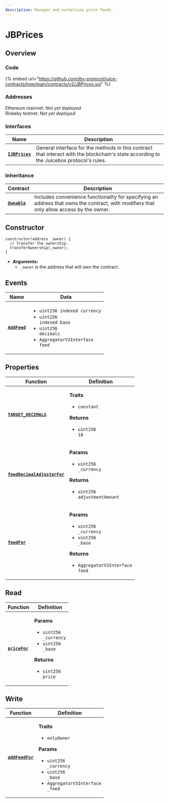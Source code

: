 ```yaml
---
description: Manages and normalizes price feeds.
---
```


# JBPrices

## Overview

### Code

{% embed url="https://github.com/jbx-protocol/juice-contracts/tree/main/contracts/v2/JBPrices.sol" %}

### **Addresses**

Ethereum mainnet: _Not yet deployed_\
Rinkeby testnet: _Not yet deployed_

### **Interfaces**

| Name                                             | Description                                                                                                                              |
| ------------------------------------------------ | ---------------------------------------------------------------------------------------------------------------------------------------- |
| [**`IJBPrices`**](../../interfaces/ijbprices.md) | General interface for the methods in this contract that interact with the blockchain's state according to the Juicebox protocol's rules. |

### **Inheritance**

| Contract                                                                  | Description                                                                                                                              |
| ------------------------------------------------------------------------- | ---------------------------------------------------------------------------------------------------------------------------------------- |
| [**`Ownable`**](https://docs.openzeppelin.com/contracts/4.x/api/security) | Includes convenience functionality for specifying an address that owns the contract, with modifiers that only allow access by the owner. |

## Constructor

```solidity
constructor(address _owner) {
  // Transfer the ownership.
  transferOwnership(_owner);
}
```

* **Arguments:**
  * `_owner` is the address that will own the contract.
## Events

| Name                               | Data                                                                                                                                                                                    |
| ---------------------------------- | --------------------------------------------------------------------------------------------------------------------------------------------------------------------------------------- |
| [**`AddFeed`**](events/addfeed.md) | <ul><li><code>uint256 indexed currency</code></li><li><code>uint256 indexed base</code></li><li><code>uint256 decimals</code></li><li><code>AggregatorV3Interface feed</code></li></ul> |

## Properties

| Function                                                          | Definition                                                                                                                                                                                                |
| ----------------------------------------------------------------- | --------------------------------------------------------------------------------------------------------------------------------------------------------------------------------------------------------- |
| [**`TARGET_DECIMALS`**](properties/targetdecimals.md)             | <p><strong>Traits</strong></p><ul><li><code>constant</code></li></ul><p><strong>Returns</strong></p><ul><li><code>uint256 18</code></li></ul>                                                             |
| [**`feedDecimalAdjusterFor`**](properties/feeddecimaladjuster.md) | <p><strong>Params</strong></p><ul><li><code>uint256 _currency</code></li></ul><p><strong>Returns</strong></p><ul><li><code>uint256 adjustmentAmount</code></li></ul>                                      |
| [**`feedFor`**](properties/feedfor.md)                            | <p><strong>Params</strong></p><ul><li><code>uint256 _currency</code></li><li><code>uint256 _base</code></li></ul><p><strong>Returns</strong></p><ul><li><code>AggregatorV3Interface feed</code></li></ul> |

## Read

| Function                                 | Definition                                                                                                                                                                                   |
| ---------------------------------------- | -------------------------------------------------------------------------------------------------------------------------------------------------------------------------------------------- |
| [**`priceFor`**](read/getethpricefor.md) | <p><strong>Params</strong></p><ul><li><code>uint256 _currency</code></li><li><code>uint256 _base</code></li></ul><p><strong>Returns</strong></p><ul><li><code>uint256 price</code></li></ul> |

## Write

| Function                             | Definition                                                                                                                                                                                                                               |
| ------------------------------------ | ---------------------------------------------------------------------------------------------------------------------------------------------------------------------------------------------------------------------------------------- |
| [**`addFeedFor`**](write/addfeed.md) | <p><strong>Traits</strong></p><ul><li><code>onlyOwner</code></li></ul><p><strong>Params</strong></p><ul><li><code>uint256 _currency</code></li><li><code>uint256 _base</code></li><li><code>AggregatorV3Interface _feed</code></li></ul> |
